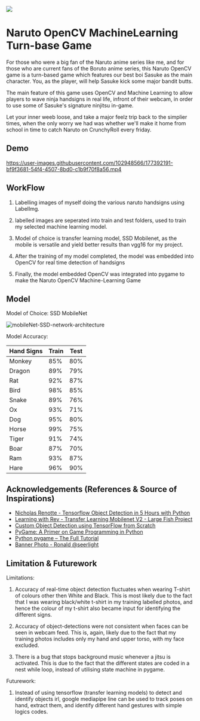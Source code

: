 
![](https://github.com/Aspiring-DataGod9000/Naruto-OpenCV-Machine-learning-Game/blob/master/files/Background/naruto%20game%20banner%20(2).PNG)

# Naruto OpenCV MachineLearning Turn-base Game

For those who were a big fan of the Naruto anime series like me, and for those who are current fans of the Boruto anime series,
this Naruto OpenCV game is a turn-based game which features our best boi Sasuke as the main character.
You, as the player, will help Sasuke kick some major bandit butts.

The main feature of this game uses OpenCV and Machine Learning to allow players to wave ninja handsigns in real life, infront of their
webcam, in order to use some of Sasuke's signature ninjitsu in-game. 

Let your inner weeb loose, and take a major feelz trip back to the simplier times,
when the only worry we had was whether we'll make it home from school in time to catch Naruto on CrunchyRoll every friday.




## Demo



https://user-images.githubusercontent.com/102948566/177392191-bf9f3681-54f4-4507-8bd0-c1b9f70f8a56.mp4




## WorkFlow 

1) Labelling images of myself doing the various naruto handsigns using LabelImg. 

2) labelled images are seperated into train and test folders, used to train my selected machine learning model.

3) Model of choice is transfer learning model, SSD Mobilenet, as the mobile is versatile and yield better results than vgg16 for my project.

4) After the training of my model completed, the model was embedded into OpenCV for real time detection of handsigns

5) Finally, the model embedded OpenCV was integrated into pygame to make the Naruto OpenCV Machine-Learning Game


## Model

Model of Choice: SSD MobileNet

![mobileNet-SSD-network-architecture](https://user-images.githubusercontent.com/102948566/177393896-15cdbfdf-5ee1-42d9-ae99-5b7b659baa23.png)

Model Accuracy:

| Hand Signs | Train    | Test |
| ---------- | -------- | ---- |
| Monkey     | 85%      | 80%  |
| Dragon     | 89%      | 79%  |
| Rat        | 92%      | 87%  |
| Bird       | 98%      | 85%  |
| Snake      | 89%      | 76%  |
| Ox         | 93%      | 71%  |
| Dog        | 95%      | 80%  |
| Horse      | 99%      | 75%  |
| Tiger      | 91%      | 74%  |
| Boar       | 87%      | 70%  | 
| Ram        | 93%      | 87%  | 
| Hare       | 96%      | 90%  |





## Acknowledgements (References & Source of Inspirations)

 - [Nicholas Renotte - Tensorflow Object Detection in 5 Hours with Python ](https://www.youtube.com/watch?v=yqkISICHH-U)
 - [Learning with Rev - Transfer Learning Mobilenet V2 - Large Fish Project](https://www.youtube.com/watch?v=DElZ6sn3ADI)
 - [Custom Object Detection using TensorFlow from Scratch](https://towardsdatascience.com/custom-object-detection-using-tensorflow-from-scratch-e61da2e10087)
 - [PyGame: A Primer on Game Programming in Python](https://realpython.com/pygame-a-primer/)
 - [Python pygame – The Full Tutorial](https://coderslegacy.com/python/python-pygame-tutorial/)
 - [Banner Photo - Ronald @seerlight](https://www.instagram.com/seerlight/?hl=en)

## Limitation & Futurework

Limitations:

1) Accuracy of real-time object detection fluctuates when wearing T-shirt of colours other then White and Black. This is most likely due to the fact that I was wearing black/white t-shirt in my training labelled photos, and hence the colour of my t-shirt also became input for identifying the different signs.

2) Accuracy of object-detections were not consistent when faces can be seen in webcam feed. This is, again, likely due to the fact that my training photos includes only my hand and upper torso, with my face excluded.

3) There is a bug that stops background music whenever a jitsu is activated. This is due to the fact that the different states are coded in a nest while loop, instead of utilising state machine in pygame.


Futurework:

1) Instead of using tensorflow (transfer learning models) to detect and identify objects irl, google mediapipe line can be used to track poses on hand, extract them, and identify different hand gestures with simple logics codes. 
